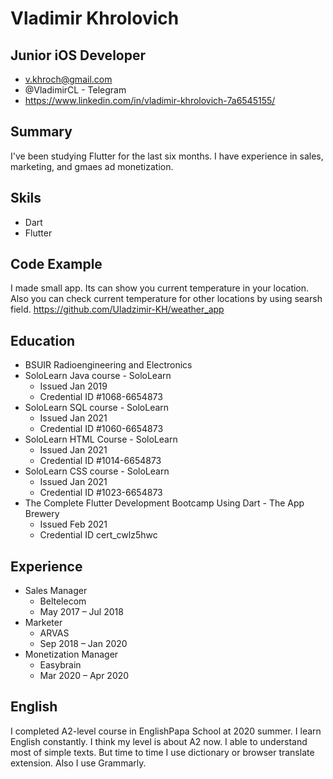 # Vladimir Khrolovich

## Junior iOS Developer
 - v.khroch@gmail.com
 - @VladimirCL - Telegram
 - https://www.linkedin.com/in/vladimir-khrolovich-7a6545155/

## Summary
 I've been studying Flutter for the last six months.
 I have experience in sales, marketing, and gmaes ad monetization.

## Skils
 - Dart
 - Flutter
 
## Code Example
I made small app. Its can show you current temperature in your location. Also you can check current temperature for other locations by using searsh field.
https://github.com/Uladzimir-KH/weather_app

## Education
 - BSUIR Radioengineering and Electronics
 - SoloLearn Java course - SoloLearn
    - Issued Jan 2019
    - Credential ID #1068-6654873
 - SoloLearn SQL course - SoloLearn
    - Issued Jan 2021
    - Credential ID #1060-6654873
 - SoloLearn HTML Course - SoloLearn
    - Issued Jan 2021
    - Credential ID #1014-6654873
 - SoloLearn CSS course - SoloLearn
    - Issued Jan 2021
    - Credential ID #1023-6654873
 - The Complete Flutter Development Bootcamp Using Dart - The App Brewery
    - Issued Feb 2021
    - Credential ID cert_cwlz5hwc

 ## Experience
 - Sales Manager
    - Beltelecom
    - May 2017 – Jul 2018
 - Marketer
    - ARVAS
    - Sep 2018 – Jan 2020
 - Monetization Manager
    - Easybrain
    - Mar 2020 – Apr 2020 

 ## English 
 I completed A2-level course in EnglishPapa School at 2020 summer. I learn English constantly.
 I think my level is about A2 now. I able to understand most of simple texts. But time to time I use dictionary or browser translate extension. Also I use Grammarly.